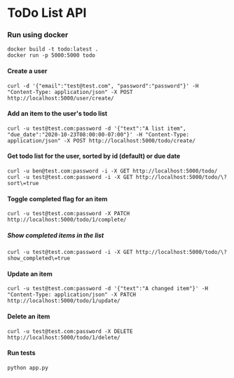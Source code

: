 # ToDo List API

### Run using docker
```
docker build -t todo:latest .
docker run -p 5000:5000 todo
```


#### Create a user
`curl -d '{"email":"test@test.com", "password":"password"}' -H "Content-Type: application/json" -X POST http://localhost:5000/user/create/`


#### Add an item to the user's todo list
`curl -u test@test.com:password -d '{"text":"A list item", "due_date":"2020-10-23T08:00:00-07:00"}' -H "Content-Type: application/json" -X POST http://localhost:5000/todo/create/`

#### Get todo list for the user, sorted by id (default) or due date
`curl -u ben@test.com:password -i -X GET http://localhost:5000/todo/`
`curl -u test@test.com:password -i -X GET http://localhost:5000/todo/\?sort\=true`

#### Toggle completed flag for an item
`curl -u test@test.com:password -X PATCH http://localhost:5000/todo/1/complete/`

##### Show completed items in the list
`curl -u test@test.com:password -i -X GET http://localhost:5000/todo/\?show_completed\=true`

#### Update an item
`curl -u test@test.com:password -d '{"text":"A changed item"}' -H "Content-Type: application/json" -X PATCH http://localhost:5000/todo/1/update/`

#### Delete an item
`curl -u test@test.com:password -X DELETE http://localhost:5000/todo/1/delete/`


#### Run tests
`python app.py`